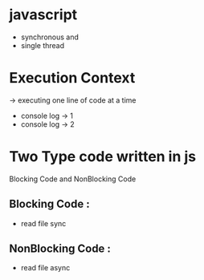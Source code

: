 # javascript 
- synchronous and
- single thread

# Execution Context
-> executing one line of code at a time
- console log -> 1
- console log -> 2

# Two Type code written in js 
Blocking Code and NonBlocking Code

## Blocking Code : 
+ read file sync


## NonBlocking Code :
+ read file async
